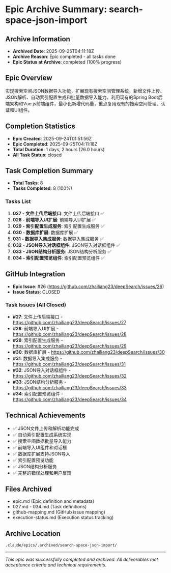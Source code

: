 # Epic Archive Summary: search-space-json-import

## Archive Information
- **Archived Date**: 2025-09-25T04:11:18Z
- **Archive Reason**: Epic completed - all tasks done
- **Epic Status at Archive**: completed (100% progress)

## Epic Overview
实现搜索空间JSON数据导入功能，扩展现有搜索空间管理系统，新增文件上传、JSON解析、自动索引配置生成和批量数据导入能力。利用现有的Spring Boot后端架构和Vue.js前端组件，最小化新增代码量，重点复用现有的搜索空间管理、认证和UI组件。

## Completion Statistics
- **Epic Created**: 2025-09-24T01:51:56Z
- **Epic Completed**: 2025-09-25T04:11:18Z
- **Total Duration**: 1 days, 2 hours (26.0 hours)
- **All Task Status**: closed

## Task Completion Summary
- **Total Tasks**: 8
- **Tasks Completed**: 8 (100%)

### Tasks List
1. **027 - 文件上传后端接口**: 文件上传后端接口 ✅
2. **028 - 前端导入UI扩展**: 前端导入UI扩展 ✅
3. **029 - 索引配置生成服务**: 索引配置生成服务 ✅
4. **030 - 数据库扩展**: 数据库扩展 ✅
5. **031 - 数据导入集成服务**: 数据导入集成服务 ✅
6. **032 - JSON导入对话框组件**: JSON导入对话框组件 ✅
7. **033 - JSON结构分析服务**: JSON结构分析服务 ✅
8. **034 - 索引配置预览组件**: 索引配置预览组件 ✅

## GitHub Integration
- **Epic Issue**: #26 (https://github.com/zhailiang23/deepSearch/issues/26)
- **Issue Status**: CLOSED

### Task Issues (All Closed)
- **#27**: 文件上传后端接口 - https://github.com/zhailiang23/deepSearch/issues/27
- **#28**: 前端导入UI扩展 - https://github.com/zhailiang23/deepSearch/issues/28
- **#29**: 索引配置生成服务 - https://github.com/zhailiang23/deepSearch/issues/29
- **#30**: 数据库扩展 - https://github.com/zhailiang23/deepSearch/issues/30
- **#31**: 数据导入集成服务 - https://github.com/zhailiang23/deepSearch/issues/31
- **#32**: JSON导入对话框组件 - https://github.com/zhailiang23/deepSearch/issues/32
- **#33**: JSON结构分析服务 - https://github.com/zhailiang23/deepSearch/issues/33
- **#34**: 索引配置预览组件 - https://github.com/zhailiang23/deepSearch/issues/34

## Technical Achievements
- ✅ JSON文件上传和解析功能完成
- ✅ 自动索引配置生成系统实现
- ✅ 搜索空间数据批量导入能力
- ✅ 前端导入UI组件和对话框
- ✅ 数据库扩展支持JSON导入
- ✅ 索引配置预览功能
- ✅ JSON结构分析服务
- ✅ 完整的错误处理和用户反馈

## Files Archived
- epic.md (Epic definition and metadata)
- 027.md - 034.md (Task definitions)
- github-mapping.md (GitHub issue mapping)
- execution-status.md (Execution status tracking)

## Archive Location
`.claude/epics/.archived/search-space-json-import/`

---
*This epic was successfully completed and archived. All deliverables met acceptance criteria and technical requirements.*